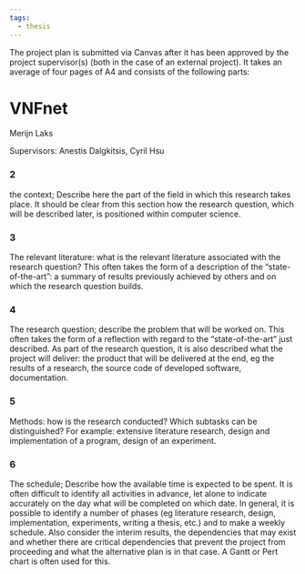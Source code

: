 ```yaml
---
tags:
  - thesis
---
```


The project plan is submitted via Canvas after it has been approved by the project supervisor(s) (both in the case of an external
project). It takes an average of four pages of A4 and consists of the following parts:

# VNFnet
Merijn Laks

Supervisors: Anestis Dalgkitsis, Cyril Hsu

### 2
the context; Describe here the part of the field in which this research takes place. It should be clear from this section how the research question, which will be described later, is positioned within computer science.

### 3
The relevant literature: what is the relevant literature associated with the research question? This often takes the form of a description of the “state-of-the-art”: a summary of results previously achieved by others and on which the research question builds.

### 4
The research question; describe the problem that will be worked on. This often takes the form of a reflection with regard to the “state-of-the-art” just described. As part of the research question, it is also described what the project will deliver: the product that will be delivered at the end, eg the results of a research, the source code of developed software, documentation.

### 5
Methods: how is the research conducted? Which subtasks can be distinguished? For example: extensive literature research, design and implementation of a program, design of an experiment.

### 6
The schedule; Describe how the available time is expected to be spent. It is often difficult to identify all activities in advance, let alone to indicate accurately on the day what will be completed on which date. In general, it is possible to identify a number of phases (eg literature research, design,
implementation, experiments, writing a thesis, etc.) and to make a weekly schedule.
Also consider the interim results, the dependencies that may exist and whether there are critical dependencies that prevent the project from proceeding and what the alternative plan is in that case. A Gantt or Pert chart is often used for this.
